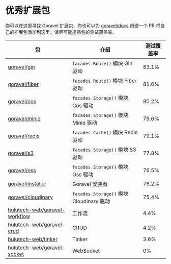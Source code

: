 # 优秀扩展包

你可以在这里寻找 Goravel 扩展包，你也可以为 [goravel/docs](https://github.com/goravel/docs) 创建一个 PR 将自己的扩展包添加到这里，请尽可能提高包的测试覆盖率。

| 包                                                                                | 介绍                                     | 测试覆盖率 |
| --------------------------------------------------------------------------------- | ---------------------------------------- | ---------- |
| [goravel/gin](https://github.com/goravel/gin)                                     | `facades.Route()` 模块 Gin 驱动          | 83.1%      |
| [goravel/fiber](https://github.com/goravel/fiber)                                 | `facades.Route()` 模块 Fiber 驱动        | 81.0%      |
| [goravel/cos](https://github.com/goravel/cos)                                     | `facades.Storage()` 模块 Cos 驱动        | 80.2%      |
| [goravel/minio](https://github.com/goravel/minio)                                 | `facades.Storage()` 模块 Minio 驱动      | 79.6%      |
| [goravel/redis](https://github.com/goravel/redis)                                 | `facades.Cache()` 模块 Redis 驱动        | 79.1%      |
| [goravel/s3](https://github.com/goravel/s3)                                       | `facades.Storage()` 模块 S3 驱动         | 77.8%      |
| [goravel/oss](https://github.com/goravel/oss)                                     | `facades.Storage()` 模块 Oss 驱动        | 76.5%      |
| [goravel/installer](https://github.com/goravel/installer)                         | Goravel 安装器                           | 76.2%      |
| [goravel/cloudinary](https://github.com/goravel/cloudinary)                       | `facades.Storage()` 模块 Cloudinary 驱动 | 75.4%      |
| [hulutech-web/goravel-workflow](https://github.com/hulutech-web/goravel-workflow) | 工作流                                   | 4.4%       |
| [hulutech-web/goravel-crud](https://github.com/hulutech-web/goravel-crud)         | CRUD                                     | 4.2%       |
| [hulutech-web/tinker](https://github.com/hulutech-web/tinker)                     | Tinker                                   | 3.6%       |
| [hulutech-web/goravel-socket](https://github.com/hulutech-web/goravel-socket)     | WebSocket                                | 0%         |
